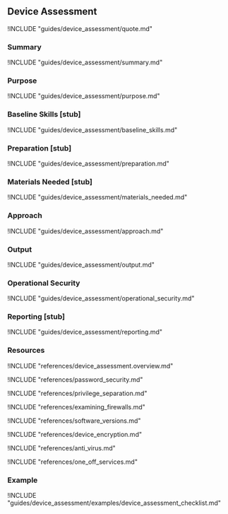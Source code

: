 ## Device Assessment

!INCLUDE "guides/device_assessment/quote.md"

### Summary

!INCLUDE "guides/device_assessment/summary.md"

### Purpose

!INCLUDE "guides/device_assessment/purpose.md"

### Baseline Skills [stub]

!INCLUDE "guides/device_assessment/baseline_skills.md"

### Preparation [stub]

!INCLUDE "guides/device_assessment/preparation.md"

### Materials Needed [stub]

!INCLUDE "guides/device_assessment/materials_needed.md"

### Approach

!INCLUDE "guides/device_assessment/approach.md"

### Output

!INCLUDE "guides/device_assessment/output.md"

### Operational Security

!INCLUDE "guides/device_assessment/operational_security.md"

### Reporting [stub]

!INCLUDE "guides/device_assessment/reporting.md"

### Resources

!INCLUDE "references/device_assessment.overview.md"

!INCLUDE "references/password_security.md"

!INCLUDE "references/privilege_separation.md"

!INCLUDE "references/examining_firewalls.md"

!INCLUDE "references/software_versions.md"

!INCLUDE "references/device_encryption.md"

!INCLUDE "references/anti_virus.md"

!INCLUDE "references/one_off_services.md"

### Example

!INCLUDE "guides/device_assessment/examples/device_assessment_checklist.md"

